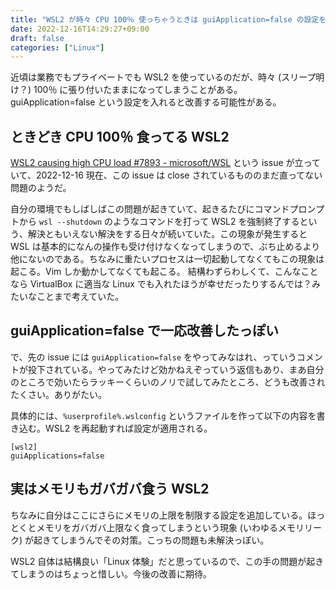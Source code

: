 ```yaml
---
title: "WSL2 が時々 CPU 100％ 使っちゃうときは guiApplication=false の設定を入れると改善するかもしれない"
date: 2022-12-16T14:29:27+09:00
draft: false
categories: ["Linux"]
---
```


近頃は業務でもプライベートでも WSL2 を使っているのだが、時々 (スリープ明け？) 100％ に張り付いたままになってしまうことがある。guiApplication=false という設定を入れると改善する可能性がある。

<!--more-->

## ときどき CPU 100％ 食ってる WSL2

[WSL2 causing high CPU load #7893 - microsoft/WSL](https://github.com/microsoft/WSL/issues/7893) という issue が立っていて、2022-12-16 現在、この issue は close されているもののまだ直ってない問題のようだ。

自分の環境でもしばしばこの問題が起きていて、起きるたびにコマンドプロンプトから `wsl --shutdown` のようなコマンドを打って WSL2 を強制終了するという、解決ともいえない解決をする日々が続いていた。この現象が発生すると WSL は基本的になんの操作も受け付けなくなってしまうので、ぶち止めるより他にないのである。ちなみに重たいプロセスは一切起動してなくてもこの現象は起こる。Vim しか動かしてなくても起こる。
結構わずらわしくて、こんなことなら VirtualBox に適当な Linux でも入れたほうが幸せだったりするんでは？みたいなことまで考えていた。

## guiApplication=false で一応改善したっぽい

で、先の issue には `guiApplication=false` をやってみなはれ、っていうコメントが投下されている。やってみたけど効かねえぞっていう返信もあり、まあ自分のところで効いたらラッキーくらいのノリで試してみたところ、どうも改善されたくさい。ありがたい。

具体的には、`%userprofile%.wslconfig` というファイルを作って以下の内容を書き込む。WSL2 を再起動すれば設定が適用される。

```
[wsl2]
guiApplications=false
```

## 実はメモリもガバガバ食う WSL2

ちなみに自分はここにさらにメモリの上限を制限する設定を追加している。ほっとくとメモリをガバガバ上限なく食ってしまうという現象 (いわゆるメモリリーク) が起きてしまうんでその対策。こっちの問題も未解決っぽい。

WSL2 自体は結構良い「Linux 体験」だと思っているので、この手の問題が起きてしまうのはちょっと惜しい。今後の改善に期待。

